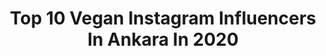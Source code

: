 ---
title: Top 10 Vegan Instagram Influencers In Ankara In 2020
description: >-
  Find top vegan Instagram influencers in Ankara in 2020. Most popular hashtags: #ankara #vegan #istanbul #sa.
platform: Instagram
hits: 14
text_top: Identify the best Instagram profiles on inBeat.
text_bottom: Our database holds 14 Instagram influencers like this in Ankara, Turkey for you to work with.
profiles:
  - username: "dyt_pelinyuksel"
    fullname: >-
      Diyetisyen Pelin YÜKSEL
    bio: >-
      🍏 Beslenme & Diyet Uzmanı 🌐 #onlinediyet #onlinediyetisyen 👩🏻‍🍳 Başkent Üni. TGA Eğitmen Şef 🍀 Fonksiyonel Tıp 📍 Söğütözü 📍 Etlik- Yenimahalle📍Cinnah
    location: "Turkey"
    followers: 15637
    engagement: 548
    commentsToLikes: 0.129430
    id: ck6ue7ax1p8h10j71pw5gzdg6
    verified: false
    hashtags: "#ba, #evdekal, #istanbuletkinlik, #coffexistanbul2020"
  - username: "burcusavasciofficial"
    fullname: >-
      Burcu Savaşçı
    bio: >-
      🌸Uygar’s mom 🌸Dijital İçerik Üreticisi 🌸Yemek \Mekan\Ürün 👩‍💻DM & Mail 📍 Ankara burcununmutfakseruveni@gmail.com
    location: "Turkey"
    followers: 64622
    engagement: 119
    commentsToLikes: 0.324785
    id: ck5cezhcgm0xf0i11xysp3pw1
    verified: false
    hashtags: "#karantina, #burcusavasciofficialkadinlargunu, #sa, #bloggers"
  - username: "gurmeakademi"
    fullname: >-
      Gurme Akademi
    bio: >-
      ✏yiyecek&içecek yazarı 🍴restoran kritik 📍ankara-türkiye 💼eğitim&danışmanlık 📰milliyet favori lezzetler yazarı
    location: "Turkey"
    followers: 46925
    engagement: 110
    commentsToLikes: 0.038027
    id: ck13bfjw3v6ni0i19q7k9vnik
    verified: false
    hashtags: "#tasty, #leziz, #ramazan, #yummy"
  - username: "balasudundaralp"
    fullname: >-
      Angela Balasu Dundaralp ® pHD💧
    bio: >-
      #ozonlabs Bilim Tech Şirketleri Kurucusu💧 Cilt Yenileyicileri 💉 Mentor👩‍🔬 Ürün Geliştiricisi🧪#temizkozmetik🌱Araştırmacı 📍Istanbul-Hamburg-Los Angeles
    location: "Turkey"
    followers: 74355
    engagement: 64
    commentsToLikes: 0.438427
    id: ckap5ztawduuf0i780vl9in85
    verified: false
    hashtags: "#akne, #esansiyelya, #takipet, #izle"
  - username: "kizilirmakilkay"
    fullname: >-
      İLKAY AKKAYA
    bio: >-
      Manager @iwannabeabarfly erhan@pangolinartevent.com +905069585104 Köleler ve Kilitler ⏬ YouTube Video
    location: "Turkey"
    followers: 103703
    engagement: 545
    commentsToLikes: 0.017452
    id: ck6tyu1oh5ut20j71fl0du41f
    verified: true
    hashtags: "#spotify, #photography, #vm, #1may"
  - username: "arazs.mom"
    fullname: >-
      Influencer Blogger⬆️
    bio: >-
      TANITIM VE #çekilis ISBIRLIKLERI ICIN DM📩📬 Maybe I will reborn from my ashes, stronger, steeper 👋 Araz Erkin 🧒MasaLiya
    location: "Turkey"
    followers: 42726
    engagement: 263
    commentsToLikes: 0.050790
    id: ck9wfktk7paf50j781zzgev3o
    verified: false
    hashtags: "#likeforfollow, #instagram, #girl, #istanbul"
  - username: "chefaydinoglu__official"
    fullname: >-
      Aydın Aydınoğlu
    bio: >-
      Eğitim ve danışmanlık için DM den ulaşabilirsiniz.🎂🇹🇷 AU PROCHAİN...AUX SOUVAİN... FIRST NEVER FOLLOW
    location: "Turkey"
    followers: 20326
    engagement: 419
    commentsToLikes: 0.032218
    id: ck14irx7ngww40i19ka7fo192
    verified: false
    hashtags: "#vegan, #istanbul, #sweet, #toptags"
  - username: "misisozlemmiss"
    fullname: >-
      Özlem
    bio: >-
      📖 Blog yazarı/instablogger •Evli💍Restoratör 💌PR-Marka İş Birlikleri📩 DM
    location: "Turkey"
    followers: 16297
    engagement: 451
    commentsToLikes: 0.072252
    id: ck8t2fas4z9th0j78tccms3ev
    verified: false
    hashtags: "#avonparfu, #avonturkiye, #avon, #parfu"
  - username: "sagliklabeslen"
    fullname: >-
      Baked By Ayşe  ♥️👩🏼‍🍳
    bio: >-
      🥑 Sağlıklı beslenmeye dair paylaşımlar 🍽 %80 Fit | %20 Fat | Pratik | Ev yapımı tarifler ✨ Mühendis bir beyaz yaka Reklam ve iş birlikleri için 📩
    location: "Turkey"
    followers: 16318
    engagement: 655
    commentsToLikes: 0.590713
    id: ckap7qotgl5380i78mpjbap8t
    verified: false
    hashtags: "#kahvalt, #fittarifler, #hurmal, #ramazan"
  - username: "serpilinnbloguu"
    fullname: >-
      
    bio: >-
      🎀Biraz benden Biraz sizden 🎀Sunuma değer herşey 🎀Reklam ve ürün tanıtımı için dm
    location: "Turkey"
    followers: 21208
    engagement: 128
    commentsToLikes: 0.118747
    id: ckf5povjt6tub0j237k69t76j
    verified: false
    hashtags: "#kahvea, #kahvefincan, #ke, #sunum"
---